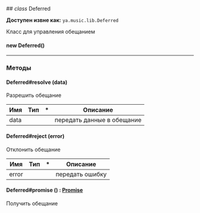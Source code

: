 ##<a name="Deferred"></a> *class* Deferred

**Доступен извне как:** `ya.music.lib.Deferred`

Класс для управления обещанием

#### new Deferred()

----

### Методы

#### <a name="Deferred..resolve"></a> Deferred#resolve (data)  

Разрешить обещание

| Имя | Тип | * | Описание |
| --- | --- | --- | --- |
| data |  |  | передать данные в обещание |

#### <a name="Deferred..reject"></a> Deferred#reject (error)  

Отклонить обещание

| Имя | Тип | * | Описание |
| --- | --- | --- | --- |
| error |  |  | передать ошибку |

#### <a name="Deferred..promise"></a> Deferred#promise () : [Promise](Promise.md#Promise) 

Получить обещание


